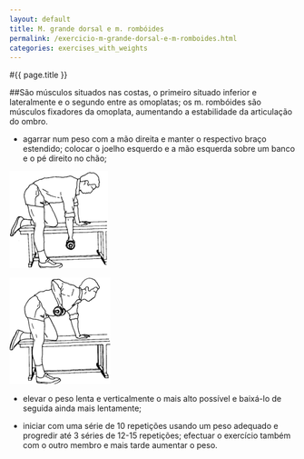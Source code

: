 ```yaml
---
layout: default
title: M. grande dorsal e m. rombóides
permalink: /exercicio-m-grande-dorsal-e-m-romboides.html
categories: exercises_with_weights
---
```


#{{ page.title }}

##São músculos situados nas costas, o primeiro situado inferior e lateralmente e o segundo entre as omoplatas; os m. rombóides são músculos fixadores da omoplata, aumentando a estabilidade da articulação do ombro.

* agarrar num peso com a mão direita e manter o respectivo braço estendido; colocar o joelho esquerdo e a mão esquerda sobre um banco e o pé direito no chão;

![M. grande dorsal e m. rombóides](assets/exercicio-elevacao-anterior-de-pesos_clip_image002.gif)

![M. grande dorsal e m. rombóides](assets/exercicio-elevacao-anterior-de-pesos_clip_image004.gif)

* elevar o peso lenta e verticalmente o mais alto possível e baixá-lo de seguida ainda mais lentamente;

* iniciar com uma série de 10 repetições usando um peso adequado e progredir até 3 séries de 12-15 repetições; efectuar o exercício também com o outro membro e mais tarde aumentar o peso.
